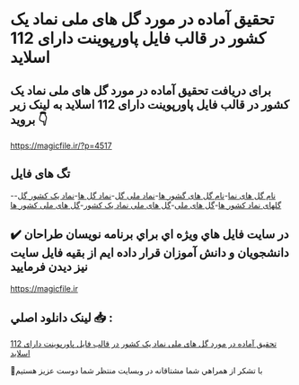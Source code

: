 # تحقیق آماده در مورد گل های ملی نماد یک کشور در قالب فایل پاورپوینت دارای 112 اسلاید

## برای دریافت تحقیق آماده در مورد گل های ملی نماد یک کشور در قالب فایل پاورپوینت دارای 112 اسلاید به لینک زیر بروید 👇

https://magicfile.ir/?p=4517

## تگ های فایل

-[نام گل های نما](https://magicfile.ir/product/%d8%aa%d8%ad%d9%82%db%8c%d9%82-%da%af%d9%84-%d9%87%d8%a7%db%8c-%d9%85%d9%84%db%8c%d9%86%d9%85%d8%a7%d8%af-%db%8c%da%a9-%da%a9%d8%b4%d9%88%d8%b1-%d8%af%d8%b1-%d9%be%d8%a7%d9%88%d8%b1%d9%be%d9%88%db%8c%d9%86%d8%aa/)-[نام گل های گشور ها](https://magicfile.ir/product/%d8%aa%d8%ad%d9%82%db%8c%d9%82-%da%af%d9%84-%d9%87%d8%a7%db%8c-%d9%85%d9%84%db%8c%d9%86%d9%85%d8%a7%d8%af-%db%8c%da%a9-%da%a9%d8%b4%d9%88%d8%b1-%d8%af%d8%b1-%d9%be%d8%a7%d9%88%d8%b1%d9%be%d9%88%db%8c%d9%86%d8%aa/)-[نماد ملی گل](https://magicfile.ir/product/%d8%aa%d8%ad%d9%82%db%8c%d9%82-%da%af%d9%84-%d9%87%d8%a7%db%8c-%d9%85%d9%84%db%8c%d9%86%d9%85%d8%a7%d8%af-%db%8c%da%a9-%da%a9%d8%b4%d9%88%d8%b1-%d8%af%d8%b1-%d9%be%d8%a7%d9%88%d8%b1%d9%be%d9%88%db%8c%d9%86%d8%aa/)-[نماد گل ها](https://magicfile.ir/product/%d8%aa%d8%ad%d9%82%db%8c%d9%82-%da%af%d9%84-%d9%87%d8%a7%db%8c-%d9%85%d9%84%db%8c%d9%86%d9%85%d8%a7%d8%af-%db%8c%da%a9-%da%a9%d8%b4%d9%88%d8%b1-%d8%af%d8%b1-%d9%be%d8%a7%d9%88%d8%b1%d9%be%d9%88%db%8c%d9%86%d8%aa/)-[نماد یک کشور گل](https://magicfile.ir/product/%d8%aa%d8%ad%d9%82%db%8c%d9%82-%da%af%d9%84-%d9%87%d8%a7%db%8c-%d9%85%d9%84%db%8c%d9%86%d9%85%d8%a7%d8%af-%db%8c%da%a9-%da%a9%d8%b4%d9%88%d8%b1-%d8%af%d8%b1-%d9%be%d8%a7%d9%88%d8%b1%d9%be%d9%88%db%8c%d9%86%d8%aa/)-[گلهای نماد کشور ها](https://magicfile.ir/product/%d8%aa%d8%ad%d9%82%db%8c%d9%82-%da%af%d9%84-%d9%87%d8%a7%db%8c-%d9%85%d9%84%db%8c%d9%86%d9%85%d8%a7%d8%af-%db%8c%da%a9-%da%a9%d8%b4%d9%88%d8%b1-%d8%af%d8%b1-%d9%be%d8%a7%d9%88%d8%b1%d9%be%d9%88%db%8c%d9%86%d8%aa/)-[گل های ملی](https://magicfile.ir/product/%d8%aa%d8%ad%d9%82%db%8c%d9%82-%da%af%d9%84-%d9%87%d8%a7%db%8c-%d9%85%d9%84%db%8c%d9%86%d9%85%d8%a7%d8%af-%db%8c%da%a9-%da%a9%d8%b4%d9%88%d8%b1-%d8%af%d8%b1-%d9%be%d8%a7%d9%88%d8%b1%d9%be%d9%88%db%8c%d9%86%d8%aa/)-[گل های ملی نماد یک کشور](https://magicfile.ir/product/%d8%aa%d8%ad%d9%82%db%8c%d9%82-%da%af%d9%84-%d9%87%d8%a7%db%8c-%d9%85%d9%84%db%8c%d9%86%d9%85%d8%a7%d8%af-%db%8c%da%a9-%da%a9%d8%b4%d9%88%d8%b1-%d8%af%d8%b1-%d9%be%d8%a7%d9%88%d8%b1%d9%be%d9%88%db%8c%d9%86%d8%aa/)-[گل های ملی کشور ها](https://magicfile.ir/product/%d8%aa%d8%ad%d9%82%db%8c%d9%82-%da%af%d9%84-%d9%87%d8%a7%db%8c-%d9%85%d9%84%db%8c%d9%86%d9%85%d8%a7%d8%af-%db%8c%da%a9-%da%a9%d8%b4%d9%88%d8%b1-%d8%af%d8%b1-%d9%be%d8%a7%d9%88%d8%b1%d9%be%d9%88%db%8c%d9%86%d8%aa/)

## ✔️ در سايت فايل هاي ويژه اي براي برنامه نويسان طراحان دانشجويان و دانش آموزان قرار داده ايم از بقيه فايل سايت نيز ديدن فرماييد

https://magicfile.ir


## لينک دانلود اصلي 📥 :

[تحقیق آماده در مورد گل های ملی نماد یک کشور در قالب فایل پاورپوینت دارای 112 اسلاید](https://magicfile.ir/product/%d8%aa%d8%ad%d9%82%db%8c%d9%82-%da%af%d9%84-%d9%87%d8%a7%db%8c-%d9%85%d9%84%db%8c%d9%86%d9%85%d8%a7%d8%af-%db%8c%da%a9-%da%a9%d8%b4%d9%88%d8%b1-%d8%af%d8%b1-%d9%be%d8%a7%d9%88%d8%b1%d9%be%d9%88%db%8c%d9%86%d8%aa/) 


🙏با تشکر از همراهي شما مشتاقانه در وبسایت منتظر شما دوست عزیز هستیم

